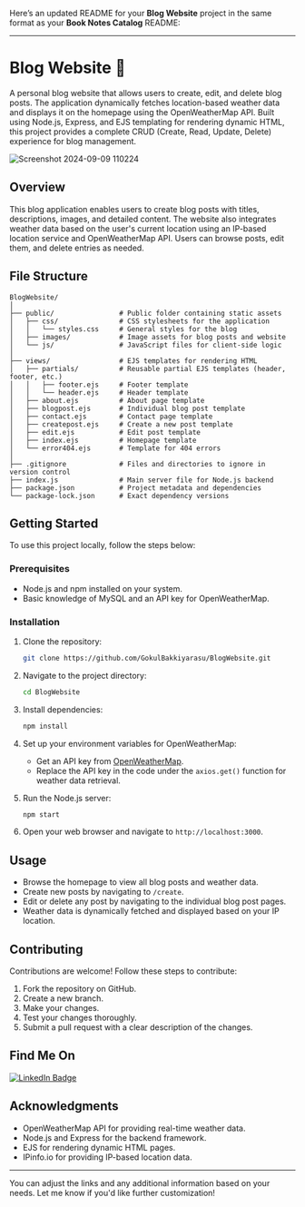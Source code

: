 Here’s an updated README for your **Blog Website** project in the same format as your **Book Notes Catalog** README:

---

# Blog Website 📝

A personal blog website that allows users to create, edit, and delete blog posts. The application dynamically fetches location-based weather data and displays it on the homepage using the OpenWeatherMap API. Built using Node.js, Express, and EJS templating for rendering dynamic HTML, this project provides a complete CRUD (Create, Read, Update, Delete) experience for blog management.

![Screenshot 2024-09-09 110224](https://github.com/user-attachments/assets/786cd95e-00c0-4e74-8141-eec02e895253)

## Overview

This blog application enables users to create blog posts with titles, descriptions, images, and detailed content. The website also integrates weather data based on the user's current location using an IP-based location service and OpenWeatherMap API. Users can browse posts, edit them, and delete entries as needed.

## File Structure

    BlogWebsite/
    │
    ├── public/                # Public folder containing static assets
    │   ├── css/               # CSS stylesheets for the application
    │   │   └── styles.css     # General styles for the blog
    │   ├── images/            # Image assets for blog posts and website
    │   └── js/                # JavaScript files for client-side logic
    │
    ├── views/                 # EJS templates for rendering HTML
    │   ├── partials/          # Reusable partial EJS templates (header, footer, etc.)
    │   │   ├── footer.ejs     # Footer template
    │   │   └── header.ejs     # Header template
    │   ├── about.ejs          # About page template
    │   ├── blogpost.ejs       # Individual blog post template
    │   ├── contact.ejs        # Contact page template
    │   ├── createpost.ejs     # Create a new post template
    │   ├── edit.ejs           # Edit post template
    │   ├── index.ejs          # Homepage template
    │   └── error404.ejs       # Template for 404 errors
    │
    ├── .gitignore             # Files and directories to ignore in version control
    ├── index.js               # Main server file for Node.js backend
    ├── package.json           # Project metadata and dependencies
    └── package-lock.json      # Exact dependency versions
    
## Getting Started

To use this project locally, follow the steps below:

### Prerequisites

- Node.js and npm installed on your system.
- Basic knowledge of MySQL and an API key for OpenWeatherMap.

### Installation

1. Clone the repository:

    ```bash
    git clone https://github.com/GokulBakkiyarasu/BlogWebsite.git
    ```

2. Navigate to the project directory:

    ```bash
    cd BlogWebsite
    ```

3. Install dependencies:

    ```bash
    npm install
    ```

4. Set up your environment variables for OpenWeatherMap:

    - Get an API key from [OpenWeatherMap](https://openweathermap.org/api).
    - Replace the API key in the code under the `axios.get()` function for weather data retrieval.

5. Run the Node.js server:

    ```bash
    npm start
    ```

6. Open your web browser and navigate to `http://localhost:3000`.

## Usage

- Browse the homepage to view all blog posts and weather data.
- Create new posts by navigating to `/create`.
- Edit or delete any post by navigating to the individual blog post pages.
- Weather data is dynamically fetched and displayed based on your IP location.

## Contributing

Contributions are welcome! Follow these steps to contribute:

1. Fork the repository on GitHub.
2. Create a new branch.
3. Make your changes.
4. Test your changes thoroughly.
5. Submit a pull request with a clear description of the changes.

## Find Me On

[![LinkedIn Badge](https://img.shields.io/badge/LinkedIn-Profile-informational?style=flat&logo=linkedin&logoColor=white&color=0D76A8)](https://www.linkedin.com/in/gokul-bakkiyarasu-531535251)

## Acknowledgments

- OpenWeatherMap API for providing real-time weather data.
- Node.js and Express for the backend framework.
- EJS for rendering dynamic HTML pages.
- IPinfo.io for providing IP-based location data.

---

You can adjust the links and any additional information based on your needs. Let me know if you'd like further customization!
